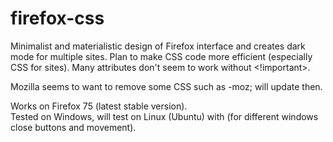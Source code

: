 # firefox-css
Minimalist and materialistic design of Firefox interface and creates dark mode for multiple sites.
Plan to make CSS code more efficient (especially CSS for sites). Many attributes don't seem to work without <!important>.

Mozilla seems to want to remove some CSS such as -moz; will update then. 

Works on Firefox 75 (latest stable version).\
Tested on Windows, will test on Linux (Ubuntu) with (for different windows close buttons and movement).
